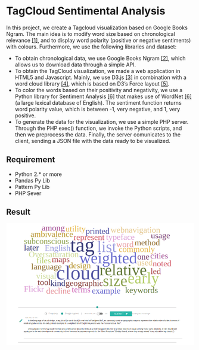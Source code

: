 # TagCloud Sentimental Analysis
In this project, we create a Tagcloud visualization based on Google Books Ngram. The main idea is to modify word size based on chronological relevance [[1]](http://www.ycwu.org/Files/eurovis11_cloud.pdf), and to display word polarity (positive or negative sentiments) with colours. Furthermore, we use the following libraries and dataset:

* To obtain chronological data, we use Google Books Ngram [[2]](http://storage.googleapis.com/books/ngrams/books/datasetsv2.html), which allows us to download data through a simple API.  
* To obtain the TagCloud visualization, we made a web application in HTML5 and Javascript. Mainly, we use D3.js [[3]](http://d3js.org/) in combination with a word cloud library [[4]](https://github.com/jasondavies/d3-cloud), which is based on D3’s Force layout [[5]](https://github.com/mbostock/d3/wiki/Force-Layout).
* To color the words based on their positivity and negativity, we use a Python library for Sentiment Analysis [[6]](http://www.clips.ua.ac.be/pages/pattern) that makes use of WordNet [[6]](http://wordnet.princeton.edu/) (a large lexical database of English). The sentiment function returns word polarity value, which is between -1, very negative, and 1, very positive.
* To generate the data for the visualization, we use a simple PHP server. Through the PHP exec() function, we invoke the Python scripts, and then we preprocess the data. Finally, the server comunicates to the client, sending a JSON file with the data ready to be visualized.

## Requirement 
* Python 2.* or more
* Pandas Py Lib
* Pattern Py Lib 
* PHP Sever

## Result
![A screenshot of the Tagcloud visulization](Screenshot.png)
